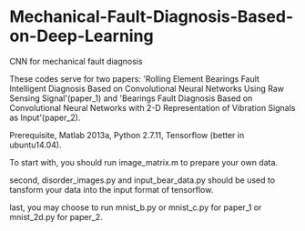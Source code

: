 # Mechanical-Fault-Diagnosis-Based-on-Deep-Learning
CNN for mechanical fault diagnosis  

These codes serve for two papers: 'Rolling Element Bearings Fault Intelligent Diagnosis Based on Convolutional Neural Networks Using Raw Sensing Signal'(paper_1) and 'Bearings Fault Diagnosis Based on Convolutional Neural Networks with 2-D Representation of Vibration Signals as Input'(paper_2).   

Prerequisite, Matlab 2013a, Python 2.7.11, Tensorflow (better in ubuntu14.04).   

To start with, you should run image_matrix.m to prepare your own data.   

second, disorder_images.py and input_bear_data.py should be used to tansform your data into the input format of tensorflow.   

last, you may choose to run mnist_b.py or mnist_c.py for paper_1 or mnist_2d.py for paper_2.   

